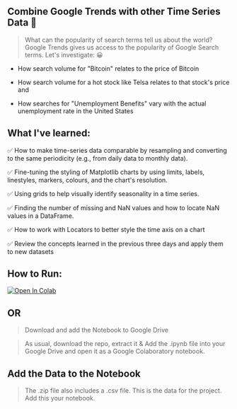## Combine Google Trends with other Time Series Data 🚀


> What can the popularity of search terms tell us about the world? Google Trends gives us access to the popularity of Google Search terms. Let's investigate: 😀

- How search volume for "Bitcoin" relates to the price of Bitcoin

- How search volume for a hot stock like Telsa relates to that stock's price and

- How searches for "Unemployment Benefits" vary with the actual unemployment rate in the United States

## What I've learned:

✅ How to make time-series data comparable by resampling and converting to the same periodicity (e.g., from daily data to monthly data).

✅ Fine-tuning the styling of Matplotlib charts by using limits, labels, linestyles, markers, colours, and the chart's resolution.

✅ Using grids to help visually identify seasonality in a time series.

✅ Finding the number of missing and NaN values and how to locate NaN values in a DataFrame.

✅ How to work with Locators to better style the time axis on a chart

✅ Review the concepts learned in the previous three days and apply them to new datasets

## How to Run:

[![Open In Colab](https://colab.research.google.com/assets/colab-badge.svg)](https://colab.research.google.com/github/abhishek-kumar24/Google-Trends-with-Time-Series/blob/main/Google_Trends_and_Data_Visualisation.ipynb)

## OR

> Download and add the Notebook to Google Drive

> As usual, download the repo, extract it & Add the .ipynb file into your Google Drive and open it as a Google Colaboratory notebook.

## Add the Data to the Notebook

> The .zip file also includes a .csv file. This is the data for the project. Add this your notebook.
